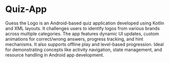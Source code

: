 # Quiz-App
Guess the Logo is an Android-based quiz application developed using Kotlin and XML layouts. It challenges users to identify logos from various brands across multiple categories. The app features dynamic UI updates, custom animations for correct/wrong answers, progress tracking, and hint mechanisms. It also supports offline play and level-based progression. Ideal for demonstrating concepts like activity navigation, state management, and resource handling in Android app development.

